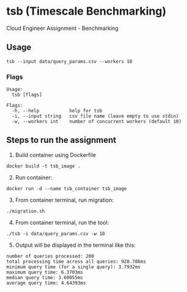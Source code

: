 # tsb (Timescale Benchmarking)

Cloud Engineer Assignment - Benchmarking

## Usage

    tsb --input data/query_params.csv --workers 10

### Flags

```
Usage:
  tsb [flags]

Flags:
  -h, --help           help for tsb
  -i, --input string   csv file name (leave empty to use stdin)
  -w, --workers int    number of concurrent workers (default 10)
```

## Steps to run the assignment

1. Build container using Dockerfile
```
docker build -t tsb_image .
```

2. Run container:
```
docker run -d --name tsb_container tsb_image
```

3. From container terminal, run migration:
```
./migration.sh
```

4. From container terminal, run the tool:
```
./tsb -i data/query_params.csv -w 10
```

5. Output will be displayed in the terminal like this:
```
number of queries processed: 200
total processing time across all queries: 928.786ms
minimum query time (for a single query): 3.7932ms
maximum query time: 6.3703ms
median query time: 3.60055ms
average query time: 4.64393ms
```
